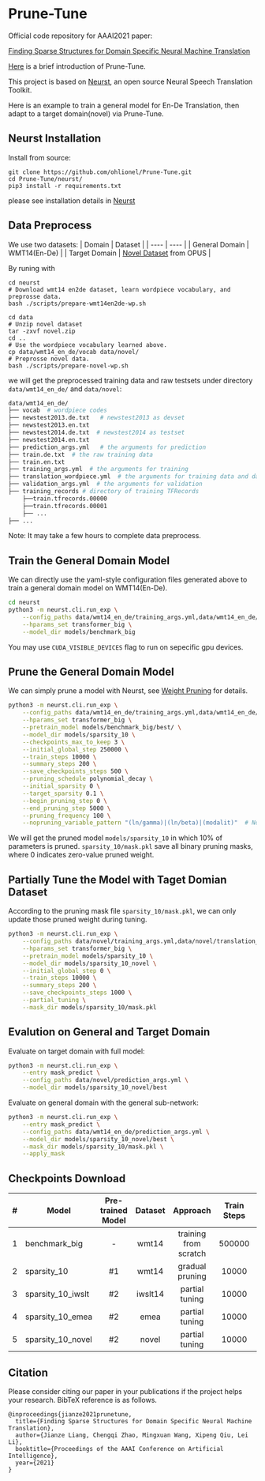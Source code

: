 # Prune-Tune
Official code repository for AAAI2021 paper:

[Finding Sparse Structures for Domain Specific Neural Machine Translation](https://arxiv.org/abs/2012.10586)

[Here](https://ohlionel.github.io/project/Prune-Tune/) is a brief introduction of Prune-Tune.

This project is based on [Neurst](https://github.com/bytedance/neurst), an open source Neural Speech Translation Toolkit. 

Here is an example to train a general model for En-De Translation, then adapt to a target domain(novel) via Prune-Tune.

## Neurst Installation
Install from source:
```
git clone https://github.com/ohlionel/Prune-Tune.git
cd Prune-Tune/neurst/
pip3 install -r requirements.txt
```
please see installation details in [Neurst](https://github.com/ohlionel/Prune-Tune/tree/main/neurst)

## Data Preprocess
We use two datasets:
|   Domain  |  Dataset |
|  ----  | ----  | 
| General Domain   | WMT14(En-De) | 
| Target Domain  | [Novel Dataset](https://opus.nlpl.eu/Books.php) from OPUS |


<!-- 
General Domain: WMT14(En-De)

Target Domain: [Novel Dataset](https://opus.nlpl.eu/Books.php) from OPUS -->

By runing with
```
cd neurst
# Download wmt14 en2de dataset, learn wordpiece vocabulary, and preprosse data.
bash ./scripts/prepare-wmt14en2de-wp.sh 

cd data
# Unzip novel dataset
tar -zxvf novel.zip 
cd ..
# Use the wordpiece vocabulary learned above.
cp data/wmt14_en_de/vocab data/novel/ 
# Preprosse novel data.
bash ./scripts/prepare-novel-wp.sh 
```
we will get the preprocessed training data and raw testsets under directory `data/wmt14_en_de/` and `data/novel`: 
```bash
data/wmt14_en_de/
├── vocab  # wordpiece codes
├── newstest2013.de.txt   # newstest2013 as devset
├── newstest2013.en.txt
├── newstest2014.de.txt  # newstest2014 as testset
├── newstest2014.en.txt
├── prediction_args.yml   # the arguments for prediction
├── train.de.txt  # the raw training data
├── train.en.txt
├── training_args.yml  # the arguments for training
├── translation_wordpiece.yml  # the arguments for training data and data pre-processing logic
├── validation_args.yml  # the arguments for validation
├── training_records # directory of training TFRecords
    ├──train.tfrecords.00000
    ├──train.tfrecords.00001
    ├── ...
├── ...
```
Note: It may take a few hours to complete data preprocess.

## Train the General Domain Model
We can directly use the yaml-style configuration files generated above to train a general domain model on WMT14(En-De).
```bash
cd neurst
python3 -m neurst.cli.run_exp \
    --config_paths data/wmt14_en_de/training_args.yml,data/wmt14_en_de/translation_wordpiece.yml,data/wmt14_en_de/validation_args.yml \
    --hparams_set transformer_big \
    --model_dir models/benchmark_big
```
You may use `CUDA_VISIBLE_DEVICES` flag to run on sepecific gpu devices.
## Prune the General Domain Model 
We can simply prune a model with Neurst, see [Weight Pruning](https://github.com/ohlionel/Prune-Tune/tree/main/neurst/examples/weight_pruning) for details.
```bash
python3 -m neurst.cli.run_exp \
    --config_paths data/wmt14_en_de/training_args.yml,data/wmt14_en_de/translation_wordpiece.yml,data/wmt14_en_de/validation_args.yml \
    --hparams_set transformer_big \
    --pretrain_model models/benchmark_big/best/ \
    --model_dir models/sparsity_10 \
    --checkpoints_max_to_keep 3 \
    --initial_global_step 250000 \
    --train_steps 10000 \
    --summary_steps 200 \
    --save_checkpoints_steps 500 \
    --pruning_schedule polynomial_decay \
    --initial_sparsity 0 \
    --target_sparsity 0.1 \
    --begin_pruning_step 0 \
    --end_pruning_step 5000 \
    --pruning_frequency 100 \
    --nopruning_variable_pattern "(ln/gamma)|(ln/beta)|(modalit)"  # No pruning to LayerNorm/Embedding Layers
```
We will get the pruned model `models/sparsity_10` in which 10% of parameters is pruned. `sparsity_10/mask.pkl` save all binary pruning masks, where 0 indicates zero-value pruned weight.

## Partially Tune the Model with Taget Domian Dataset
According to the pruning mask file `sparsity_10/mask.pkl`, we can only update those pruned weight during tuning. 
```bash
python3 -m neurst.cli.run_exp \
    --config_paths data/novel/training_args.yml,data/novel/translation_wordpiece.yml,data/novel/validation_args.yml \
    --hparams_set transformer_big \
    --pretrain_model models/sparsity_10 \
    --model_dir models/sparsity_10_novel \
    --initial_global_step 0 \
    --train_steps 10000 \
    --summary_steps 200 \
    --save_checkpoints_steps 1000 \
    --partial_tuning \
    --mask_dir models/sparsity_10/mask.pkl 
```
## Evalution on General and Target Domain
Evaluate on target domain with full model:
```bash
python3 -m neurst.cli.run_exp \
    --entry mask_predict \
    --config_paths data/novel/prediction_args.yml \
    --model_dir models/sparsity_10_novel/best
```
Evaluate on general domain with the general sub-network:
```bash
python3 -m neurst.cli.run_exp \
    --entry mask_predict \
    --config_paths data/wmt14_en_de/prediction_args.yml \
    --model_dir models/sparsity_10_novel/best \
    --mask_dir models/sparsity_10/mask.pkl \
    --apply_mask
```

## Checkpoints Download

|#|Model| Pre-trained Model | Dataset | Approach | Train Steps | WMT_BLEU | TEST_BLEU | Download Links|
|----|----|:----:|:----:|:----:|:----:|:----:|:----:|:----:|
|1|benchmark_big	|-|	wmt14|	training from scratch|	500000	|28.46|	-| [benchmark_big.tar.gz](https://drive.google.com/file/d/1a8YWn9fMT7VEV1Oh-S9WS9Z6kxeVdIBw/view?usp=sharing) |	
2 | sparsity_10	|#1|	wmt14|	gradual pruning|	10000|	28.49|	-| [benchmark_big.tar.gz](https://drive.google.com/file/d/1EGVACputsPdoiPcgw5oiWWKkMOn_2WCo/view?usp=sharing) |	
3	|sparsity_10_iwslt|	#2|	iwslt14	|partial tuning	|10000|	28.49|	31.34	| [benchmark_big.tar.gz](https://drive.google.com/file/d/1SthoHiv7p_O926TeBzDArn_ZbwDgsWru/view?usp=sharing) |
4|	sparsity_10_emea	|#2	|emea	|partial tuning	|10000|	28.49	|30.85| [benchmark_big.tar.gz](https://drive.google.com/file/d/13fbgJLgJkHoK1CKEmbPDi6L6x3GPGkRU/view?usp=sharing) |
5	|sparsity_10_novel|	#2	|novel|	partial tuning	|10000|	28.49	|24.19|[benchmark_big.tar.gz](https://drive.google.com/file/d/17y6vxBr7tVXqDjahlKOwdTBTA1AjmMPW/view?usp=sharing) |

## Citation
Please consider citing our paper in your publications if the project helps your research. BibTeX reference is as follows.
```
@inproceedings{jianze2021prunetune,
  title={Finding Sparse Structures for Domain Specific Neural Machine Translation},
  author={Jianze Liang, Chengqi Zhao, Mingxuan Wang, Xipeng Qiu, Lei Li},
  booktitle={Proceedings of the AAAI Conference on Artificial Intelligence},
  year={2021}
}
```





